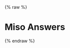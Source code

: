 {% raw %}
<h1 class="hero-title">Miso Answers</h1>
<div id="miso-ask-combo" class="miso-ask-combo"></div>
<script>
const misocmd = window.misocmd || (window.misocmd = []);
misocmd.push(async () => {
  // setup client
  const MisoClient = window.MisoClient;
  const client = new MisoClient({
    apiKey: '...',
    apiHost: 'http://localhost:9901/api',
  });
  const context = client.ui.asks;
  const rootWorkflow = client.ui.ask;
  // render DOM and get elements
  await client.ui.ready;
  const { templates } = MisoClient.ui.defaults.ask;
  const rootElement = document.querySelector('#miso-ask-combo');
  rootElement.innerHTML = templates.root();
  const followUpsSection = rootElement.querySelector(`.miso-ask-combo__follow-ups`);
  const relatedResourcesContainer = rootElement.querySelector(`.miso-ask-combo__related-resources miso-ask`);
  // setup workflows
  if (followUpsSection) {
    // 1. when a answer is fully populated, insert a new section for the follow-up question
    context.on('done', ({ workflow }) => {
      followUpsSection.insertAdjacentHTML('beforeend', templates.followUp({ parentQuestionId: workflow.questionId }));
    });
    // 2. if user starts over, clean up current follow-up questions
    rootWorkflow.on('loading', () => {
      // clean up the entire follow-ups section
      followUpsSection.innerHTML = '';
      // destroy all follow-up workflows
      context.reset({ root: false });
    });
  }
  if (relatedResourcesContainer) {
    // 3. when a new query starts, associate the last section container (for related resources) to that workflow
    context.on('loading', ({ workflow }) => {
      relatedResourcesContainer.workflow = workflow;
    });
  }
  // start query if specified in URL
  rootWorkflow.autoQuery();
});
</script>
{% endraw %}
